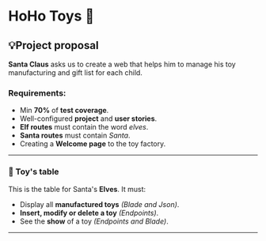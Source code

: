 # HoHo Toys :teddy_bear:

## :bulb:Project proposal

**Santa Claus** asks us to create a web that helps him to manage his toy manufacturing and gift list for each child.

### Requirements:

- Min **70%** of **test coverage**.
- Well-configured **project** and **user stories**.
- **Elf routes** must contain the word *elves*.
- **Santa routes** must contain *Santa*.
- Creating a **Welcome page** to the toy factory.
  
***
### :gift: Toy's table

This is the table for Santa's **Elves**. It must:

- Display all **manufactured toys** *(Blade and Json)*.
- **Insert, modify or delete a toy** *(Endpoints)*.
- See the **show** of a toy *(Endpoints and Blade)*.
  
***
